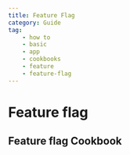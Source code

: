 ```yaml
---
title: Feature Flag
category: Guide
tag:
    - how to
    - basic
    - app
    - cookbooks
    - feature
    - feature-flag
---
```


# Feature flag

## Feature flag Cookbook


